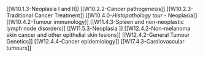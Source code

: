 [[W10.1.3-Neoplasia I and II]]
[[W10.2.2-Cancer pathogenesis]]
[[W10.2.3-Traditional Cancer Treatment]]
[[W10.4.0-*Histopathology tour* - Neoplasia]]
[[W10.4.2-Tumour immunology]]
[[W11.4.3-Spleen and non-neoplastic lymph node disorders]]
[[W11.5.3-Neoplasia ]]
[[W12.4.2-Non-melanoma skin cancer and other epithelial skin lesions]]
[[W12.4.2-General Tumour Genetics]]
[[W12.4.4-Cancer epidemiology]]
[[W17.4.3-Cardiovascular tumours]]

